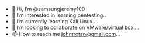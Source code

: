 - 👋 Hi, I’m @samsungjeremy100
- 👀 I’m interested in learning pentesting..
- 🌱 I’m currently learning Kali Linux ...
- 💞️ I’m looking to collaborate on VMware/virtual box ...
- 📫 How to reach me johntrotan@gmail.com...

<!---
samsungjeremy100/samsungjeremy100 is a ✨ special ✨ repository because its `README.md` (this file) appears on your GitHub profile.
You can click the Preview link to take a look at your changes.
--->
